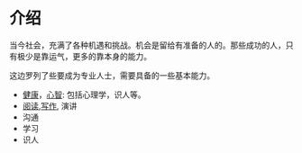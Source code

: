 # 介绍
当今社会，充满了各种机遇和挑战。机会是留给有准备的人的。那些成功的人，只有极少是靠运气，更多的靠本身的能力。

这边罗列了些要成为专业人士，需要具备的一些基本能力。

* [健康](https://iamjoel.github.io/basic-skill/health/dist/)，[心智](https://iamjoel.github.io/basic-skill/mind/dist/): 包括心理学，识人等。
* [阅读](https://iamjoel.github.io/basic-skill/reading/dist/),[写作](https://iamjoel.github.io/basic-skill/write/dist/), 演讲
* 沟通
* 学习
* 识人
